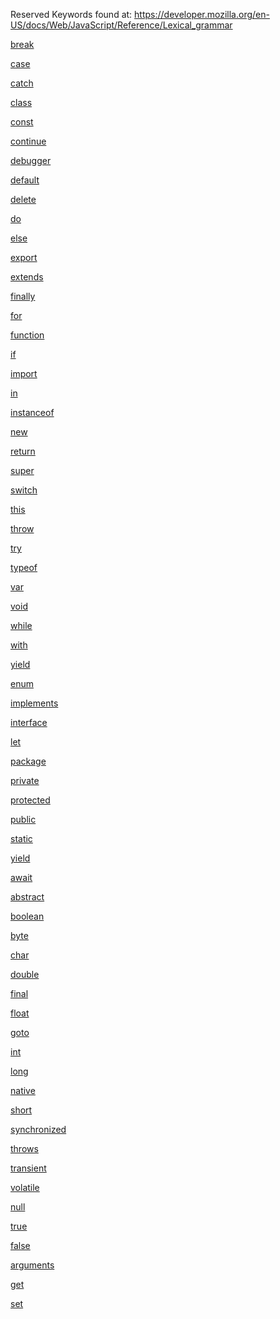 Reserved Keywords found at: https://developer.mozilla.org/en-US/docs/Web/JavaScript/Reference/Lexical_grammar

[break]()

[case]()

[catch]()

[class]()

[const]()

[continue]()

[debugger]()

[default]()

[delete]()

[do]()

[else]()

[export]()

[extends]()

[finally]()

[for]()

[function]()

[if]()

[import]()

[in]()

[instanceof]()

[new]()

[return]()

[super]()

[switch]()

[this]()

[throw]()

[try]()

[typeof]()

[var]()

[void]()

[while]()

[with]()

[yield]()

[enum]()

[implements]()

[interface]()

[let]()

[package]()

[private]()

[protected]()

[public]()

[static]()

[yield]()

[await]()

[abstract]()

[boolean]()

[byte]()

[char]()

[double]()

[final]()

[float]()

[goto]()

[int]()

[long]()

[native]()

[short]()

[synchronized]()

[throws]()

[transient]()

[volatile]()

[null]()

[true]()

[false]()

[arguments]()

[get]()

[set]()
